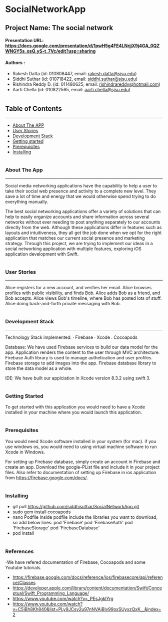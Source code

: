 # SocialNetworkApp

## Project Name: The social network

#### Presentation URL: https://docs.google.com/presentation/d/1pwH5g4FE4LNrjjX9j4GA_0QZWNGY5s_osQ_yS-t_7Vc/edit?usp=sharing

#### Authors :
- Rakesh Datta (id: 010808447, email: rakesh.datta@sjsu.edu)
- Siddhi Suthar (id: 010718422, email: siddhi.suthar@sjsu.edu)
- Rishindra Reddy D. (id: 011480625, email: rishindrareddy@hotmail.com)
- Aarti Chella (id: 010822565, email: aarti.chella@sjsu.edu)

#
## Table of Contents
-----------------
- [About The APP](#about-The-App)
- [User Stories](#user-stories)
- [Development Stack](#development-stack) 
- [Getting started](#getting-started)
- [Prerequisites](#prerequisites)
- [Installing](#installing)

#


### About The App
--------

Social media networking applications have the capability to help a user to take their social web presence and activity to a 
complete new level. They save a lot of time and energy that we would otherwise spend trying to do everything manually.

The best social networking applications offer a variety of solutions that can help to easily organize accounts and share 
information across several networks without ever needing to post anything separately to our accounts directly from the web. 
Although these applications differ in features such as layouts and intuitiveness, they all get the job done when we opt for 
the right application that matches our current social presence and marketing strategy. Through this project, we are trying to 
implement our ideas in a social networking application with multiple features, exploring  iOS application development with Swift.

#

### User Stories
------------
Alice registers for a new account, and verifies her email.
Alice browses profiles with public visibility, and finds Bob.
Alice adds Bob as a friend, and Bob accepts.
Alice views Bob's timeline, where Bob has posted lots of stuff.
Alice doing back-and-forth private messaging with Bob.

#

### Development Stack
---------------------
Technology Stack implemented:
· Firebase
· Xcode
. Cocoapods

Database:
We have used Firebase services to build our data model for the app. Application renders the content to the user through 
MVC architecture. Firebase Auth library is used to manage authetication and user profiles. Firebase storage to add images 
into the app. Firebase database library to store the data model as a whole.

IDE:
We have built our applciation in Xcode version 8.3.2 using swift 3.


#

### Getting Started

To get started with this application you would need to have a Xcode installed in your machine where you would launch this 
application.

#
### Prerequisites
You would need Xcode software installed in your system (for mac). if you use windows os, you would need to using virtual machine 
software to run Xcode in Windows.

For setting up Firebase database, simply create an account in Firebase and create an app. Download the google-PList file and include 
it in your project files. Also refer to documentation of setting up Firebase in ios application from https://firebase.google.com/docs/.


#
### Installing

- git pull https://github.com/siddhisuthar/SocialNetworkApp.git
- sudo gem install cocoapods
- nano Podfile
  Inside podfile include the libraries you want to download, so add below lines:
  pod 'Firebase'
  pod 'FirebaseAuth'
  pod 'FirebaseStorage'
  pod 'FirebaseDatabase'
 - pod install

#
### References
-We have refered documentation of Firebase, Cocoapods and some Youtube tutorials.
- https://firebase.google.com/docs/reference/ios/firebasecore/api/reference/Classes
- https://developer.apple.com/library/content/documentation/Swift/Conceptual/Swift_Programming_Language/
- https://www.youtube.com/watch?v=_PEsJgklYrg
- https://www.youtube.com/watch?v=C5iBh8Kh840&list=PLy9JCsy2u97nNVAjBlv99oxSUyxzQxK__&index=2
